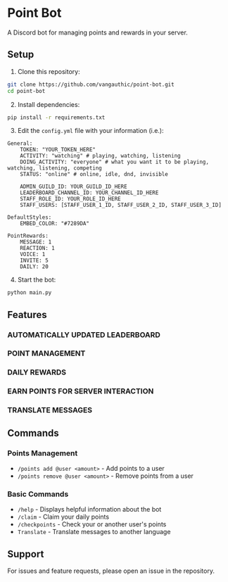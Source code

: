 # Point Bot

A Discord bot for managing points and rewards in your server.

## Setup

1. Clone this repository:
```bash
git clone https://github.com/vangauthic/point-bot.git
cd point-bot
```

2. Install dependencies:
```bash
pip install -r requirements.txt
```

3. Edit the `config.yml` file with your information (i.e.):
```
General:
    TOKEN: "YOUR_TOKEN_HERE"
    ACTIVITY: "watching" # playing, watching, listening
    DOING_ACTIVITY: "everyone" # what you want it to be playing, watching, listening, competing
    STATUS: "online" # online, idle, dnd, invisible

    ADMIN_GUILD_ID: YOUR_GUILD_ID_HERE
    LEADERBOARD_CHANNEL_ID: YOUR_CHANNEL_ID_HERE
    STAFF_ROLE_ID: YOUR_ROLE_ID_HERE
    STAFF_USERS: [STAFF_USER_1_ID, STAFF_USER_2_ID, STAFF_USER_3_ID]

DefaultStyles:
    EMBED_COLOR: "#7289DA"

PointRewards:
    MESSAGE: 1
    REACTION: 1
    VOICE: 1
    INVITE: 5
    DAILY: 20
```

4. Start the bot:
```bash
python main.py
```

## Features

### AUTOMATICALLY UPDATED LEADERBOARD
### POINT MANAGEMENT
### DAILY REWARDS
### EARN POINTS FOR SERVER INTERACTION
### TRANSLATE MESSAGES

## Commands

### Points Management
- `/points add @user <amount>` - Add points to a user
- `/points remove @user <amount>` - Remove points from a user

### Basic Commands
- `/help` - Displays helpful information about the bot
- `/claim` - Claim your daily points
- `/checkpoints` - Check your or another user's points
- `Translate` - Translate messages to another language

## Support

For issues and feature requests, please open an issue in the repository.
